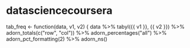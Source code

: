 # datasciencecoursera
tab_freq &lt;- function(data, v1, v2) { data %>% tabyl({{ v1 }}, {{ v2 }}) %>% adorn_totals(c("row", "col")) %>% adorn_percentages("all") %>% adorn_pct_formatting(2) %>% adorn_ns() 
